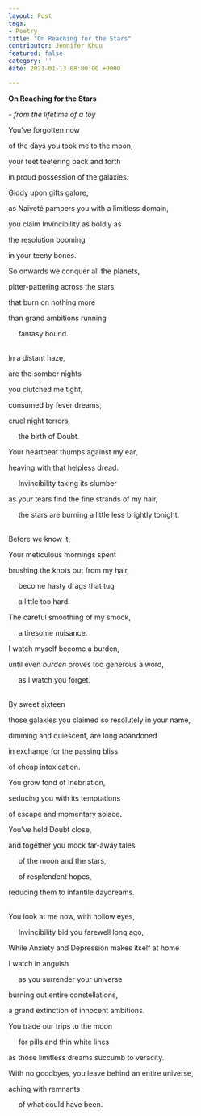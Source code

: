 ```yaml
---
layout: Post
tags:
- Poetry
title: "On Reaching for the Stars"
contributor: Jennifer Khuu
featured: false
category: ''
date: 2021-01-13 08:00:00 +0000

---
```

<strong>On Reaching for the Stars</strong>

\- _from the lifetime of a toy_

You’ve forgotten now

of the days you took me to the moon,

your feet teetering back and forth

in proud possession of the galaxies.

Giddy upon gifts galore,

as Naïveté pampers you with a limitless domain,

you claim Invincibility as boldly as

the resolution booming

in your teeny bones.

So onwards we conquer all the planets,

pitter-pattering across the stars

that burn on nothing more

than grand ambitions running

&nbsp;&nbsp;&nbsp;&nbsp;&nbsp;fantasy bound.

<br>In a distant haze,

are the somber nights

you clutched me tight,

consumed by fever dreams,

cruel night terrors,

&nbsp;&nbsp;&nbsp;&nbsp;&nbsp;the birth of Doubt.

Your heartbeat thumps against my ear,

heaving with that helpless dread.

&nbsp;&nbsp;&nbsp;&nbsp;&nbsp;Invincibility taking its slumber

as your tears find the fine strands of my hair,

&nbsp;&nbsp;&nbsp;&nbsp;&nbsp;the stars are burning a little less brightly tonight.

<br>Before we know it,

Your meticulous mornings spent

brushing the knots out from my hair,

     become hasty drags that tug

     a little too hard.

The careful smoothing of my smock,

     a tiresome nuisance.

I watch myself become a burden,

until even _burden_ proves too generous a word,

     as I watch you forget.

<br>By sweet sixteen

those galaxies you claimed so resolutely in your name,

dimming and quiescent, are long abandoned

in exchange for the passing bliss

of cheap intoxication.

You grow fond of Inebriation,

seducing you with its temptations

of escape and momentary solace.

You’ve held Doubt close,

and together you mock far-away tales

     of the moon and the stars,

     of resplendent hopes,

reducing them to infantile daydreams.

<br>You look at me now, with hollow eyes,

     Invincibility bid you farewell long ago,

While Anxiety and Depression makes itself at home

I watch in anguish

     as you surrender your universe

burning out entire constellations,

a grand extinction of innocent ambitions.

You trade our trips to the moon

     for pills and thin white lines

as those limitless dreams succumb to veracity.

With no goodbyes, you leave behind an entire universe,

aching with remnants

     of what could have been.
